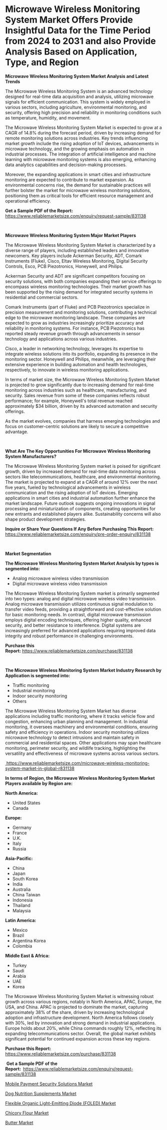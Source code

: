 <p><h1>Microwave Wireless Monitoring System Market Offers Provide Insightful Data for the Time Period from 2024 to 2031 and also Provide Analysis Based on Application, Type, and Region</h1></p><p><strong>Microwave Wireless Monitoring System Market Analysis and Latest Trends</strong></p>
<p><p>The Microwave Wireless Monitoring System is an advanced technology designed for real-time data acquisition and analysis, utilizing microwave signals for efficient communication. This system is widely employed in various sectors, including agriculture, environmental monitoring, and security, offering high precision and reliability in monitoring conditions such as temperature, humidity, and movement.</p><p>The Microwave Wireless Monitoring System Market is expected to grow at a CAGR of 14.8% during the forecast period, driven by increasing demand for remote monitoring solutions across industries. Key trends influencing market growth include the rising adoption of IoT devices, advancements in microwave technology, and the growing emphasis on automation in industrial processes. The integration of artificial intelligence and machine learning with microwave monitoring systems is also emerging, enhancing data analytics capabilities and decision-making processes.</p><p>Moreover, the expanding applications in smart cities and infrastructure monitoring are expected to contribute to market expansion. As environmental concerns rise, the demand for sustainable practices will further bolster the market for microwave wireless monitoring solutions, positioning them as critical tools for efficient resource management and operational efficiency.</p></p>
<p><strong>Get a Sample PDF of the Report:&nbsp;</strong> <a href="https://www.reliablemarketsize.com/enquiry/request-sample/831138?utm_campaign=1413&utm_medium=2&utm_source=Github&utm_content=ia&utm_term=08102024&utm_id=microwave-wireless-monitoring-system">https://www.reliablemarketsize.com/enquiry/request-sample/831138</a></p>
<p>&nbsp;</p>
<p><strong>Microwave Wireless Monitoring System Major Market Players</strong></p>
<p><p>The Microwave Wireless Monitoring System Market is characterized by a diverse range of players, including established leaders and innovative newcomers. Key players include Ackerman Security, ADT, Comark Instruments (Fluke), Cisco, Eltav Wireless Monitoring, Digital Security Controls, Esco, PCB Piezotronics, Honeywell, and Philips. </p><p>Ackerman Security and ADT are significant competitors focusing on security solutions, with both companies expanding their service offerings to encompass wireless monitoring technologies. Their market growth has been supported by the rising demand for integrated security systems in residential and commercial sectors.</p><p>Comark Instruments (part of Fluke) and PCB Piezotronics specialize in precision measurement and monitoring solutions, contributing a technical edge to the microwave monitoring landscape. These companies are expected to grow as industries increasingly prioritize accuracy and reliability in monitoring systems. For instance, PCB Piezotronics has reported steady revenue growth through advancements in sensor technology and applications across various industries.</p><p>Cisco, a leader in networking technology, leverages its expertise to integrate wireless solutions into its portfolio, expanding its presence in the monitoring sector. Honeywell and Philips, meanwhile, are leveraging their extensive experience in building automation and health technologies, respectively, to innovate in wireless monitoring applications.</p><p>In terms of market size, the Microwave Wireless Monitoring System Market is projected to grow significantly due to increasing demand for real-time monitoring across industries such as healthcare, manufacturing, and security. Sales revenue from some of these companies reflects robust performance; for example, Honeywell's total revenue reached approximately $34 billion, driven by its advanced automation and security offerings.</p><p>As the market evolves, companies that harness emerging technologies and focus on customer-centric solutions are likely to secure a competitive advantage.</p></p>
<p>&nbsp;</p>
<p><strong>What Are The Key Opportunities For Microwave Wireless Monitoring System Manufacturers?</strong></p>
<p><p>The Microwave Wireless Monitoring System market is poised for significant growth, driven by increased demand for real-time data monitoring across sectors like telecommunications, healthcare, and environmental monitoring. The market is projected to expand at a CAGR of around 12% over the next five years, fueled by technological advancements in wireless communication and the rising adoption of IoT devices. Emerging applications in smart cities and industrial automation further enhance the market landscape. Future outlook suggests ongoing innovations in signal processing and miniaturization of components, creating opportunities for new entrants and established players alike. Sustainability concerns will also shape product development strategies.</p></p>
<p><strong>Inquire or Share Your Questions If Any Before Purchasing This Report:</strong> <a href="https://www.reliablemarketsize.com/enquiry/pre-order-enquiry/831138?utm_campaign=1413&utm_medium=2&utm_source=Github&utm_content=ia&utm_term=08102024&utm_id=microwave-wireless-monitoring-system">https://www.reliablemarketsize.com/enquiry/pre-order-enquiry/831138</a></p>
<p>&nbsp;</p>
<p><strong>Market Segmentation</strong></p>
<p><strong>The Microwave Wireless Monitoring System Market Analysis by types is segmented into:</strong></p>
<p><ul><li>Analog microwave wireless video transmission</li><li>Digital microwave wireless video transmission</li></ul></p>
<p><p>The Microwave Wireless Monitoring System market is primarily segmented into two types: analog and digital microwave wireless video transmission. Analog microwave transmission utilizes continuous signal modulation to transfer video feeds, providing a straightforward and cost-effective solution for basic monitoring needs. In contrast, digital microwave transmission employs digital encoding techniques, offering higher quality, enhanced security, and better resistance to interference. Digital systems are increasingly preferred for advanced applications requiring improved data integrity and robust performance in challenging environments.</p></p>
<p><strong>Purchase this Report:&nbsp;</strong><a href="https://www.reliablemarketsize.com/purchase/831138?utm_campaign=1413&utm_medium=2&utm_source=Github&utm_content=ia&utm_term=08102024&utm_id=microwave-wireless-monitoring-system">https://www.reliablemarketsize.com/purchase/831138</a></p>
<p>&nbsp;</p>
<p><strong>The Microwave Wireless Monitoring System Market Industry Research by Application is segmented into:</strong></p>
<p><ul><li>Traffic monitoring</li><li>Industrial monitoring</li><li>Indoor security monitoring</li><li>Others</li></ul></p>
<p><p>The Microwave Wireless Monitoring System Market has diverse applications including traffic monitoring, where it tracks vehicle flow and congestion, enhancing urban planning and management. In industrial monitoring, it oversees machinery and environmental conditions, ensuring safety and efficiency in operations. Indoor security monitoring utilizes microwave technology to detect intrusions and maintain safety in commercial and residential spaces. Other applications may span healthcare monitoring, perimeter security, and wildlife tracking, highlighting the versatility and effectiveness of microwave systems across various sectors.</p></p>
<p><a href="https://www.reliablemarketsize.com/microwave-wireless-monitoring-system-market-in-global-r831138?utm_campaign=1413&utm_medium=2&utm_source=Github&utm_content=ia&utm_term=08102024&utm_id=microwave-wireless-monitoring-system">&nbsp;https://www.reliablemarketsize.com/microwave-wireless-monitoring-system-market-in-global-r831138</a></p>
<p><strong>In terms of Region, the Microwave Wireless Monitoring System Market Players available by Region are:</strong></p>
<p>
    <p> <strong> North America: </strong>
        <ul>
            <li>United States</li>
            <li>Canada</li>
        </ul>
        </p> 
    <p> <strong> Europe: </strong>
        <ul>
            <li>Germany</li>
            <li>France</li>
            <li>U.K.</li>
            <li>Italy</li>
            <li>Russia</li>
        </ul>
        </p> 
    <p> <strong> Asia-Pacific: </strong>
        <ul>
            <li>China</li>
            <li>Japan</li>
            <li>South Korea</li>
            <li>India</li>
            <li>Australia</li>
            <li>China Taiwan</li>
            <li>Indonesia</li>
            <li>Thailand</li>
            <li>Malaysia</li>
        </ul>
        </p> 
    <p> <strong> Latin America: </strong>
        <ul>
            <li>Mexico</li>
            <li>Brazil</li>
            <li>Argentina Korea</li>
            <li>Colombia</li>
        </ul>
        </p> 
    <p> <strong> Middle East & Africa: </strong>
        <ul>
            <li>Turkey</li>
            <li>Saudi</li>
            <li>Arabia</li>
            <li>UAE</li>
            <li>Korea</li>
        </ul>
    </p>
    </p>
<p><p>The Microwave Wireless Monitoring System Market is witnessing robust growth across various regions, notably in North America, APAC, Europe, the USA, and China. APAC is projected to dominate the market, capturing approximately 38% of the share, driven by increasing technological adoption and infrastructure development. North America follows closely with 30%, led by innovation and strong demand in industrial applications. Europe holds about 20%, while China commands roughly 12%, reflecting its expanding telecommunications sector. Overall, the global market exhibits significant potential for continued expansion across these key regions.</p></p>
<p><strong>Purchase this Report: </strong><a href="https://www.reliablemarketsize.com/purchase/831138?utm_campaign=1413&utm_medium=2&utm_source=Github&utm_content=ia&utm_term=08102024&utm_id=microwave-wireless-monitoring-system">https://www.reliablemarketsize.com/purchase/831138</a></p>
<p>&nbsp;<strong>Get a Sample PDF of the Report:&nbsp;&nbsp;</strong><a href="https://www.reliablemarketsize.com/enquiry/request-sample/831138?utm_campaign=1413&utm_medium=2&utm_source=Github&utm_content=ia&utm_term=08102024&utm_id=microwave-wireless-monitoring-system">https://www.reliablemarketsize.com/enquiry/request-sample/831138</a></p>
<p><strong></strong></p>
<p><p><a href="https://www.linkedin.com/pulse/mobile-payment-security-solutions-market-dynamics-application-zmgee?utm_campaign=1413&utm_medium=2&utm_source=Github&utm_content=ia&utm_term=08102024&utm_id=microwave-wireless-monitoring-system">Mobile Payment Security Solutions Market</a></p><p><a href="https://www.linkedin.com/pulse/dog-nutrition-supplements-market-ecosystem-competitive-landscape-apoaf?utm_campaign=1413&utm_medium=2&utm_source=Github&utm_content=ia&utm_term=08102024&utm_id=microwave-wireless-monitoring-system">Dog Nutrition Supplements Market</a></p><p><a href="https://github.com/ChiragRP21/Market-Research-Report-List-6/blob/main/flexible-organic-light-emitting-diode-foled-market.md?utm_campaign=1413&utm_medium=2&utm_source=Github&utm_content=ia&utm_term=08102024&utm_id=microwave-wireless-monitoring-system">Flexible Organic Light-Emitting Diode (FOLED) Market</a></p><p><a href="https://issuu.com/reportprime-2/docs/chicory-flour-market-size-2030.pptx_c8319c12254091?utm_campaign=1413&utm_medium=2&utm_source=Github&utm_content=ia&utm_term=08102024&utm_id=microwave-wireless-monitoring-system">Chicory Flour Market</a></p><p><a href="https://issuu.com/reportprime-2/docs/butter-market-size-2030.pptx_653db0a8e2d755?utm_campaign=1413&utm_medium=2&utm_source=Github&utm_content=ia&utm_term=08102024&utm_id=microwave-wireless-monitoring-system">Butter Market</a></p></p>